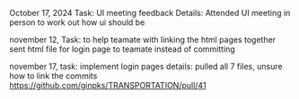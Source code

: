 October 17, 2024
Task: UI meeting feedback
Details: Attended UI meeting in person to work out how ui should be


november 12,
Task: to help teamate with linking the html pages together
sent html file for login page to teamate instead of committing

november 17, 
task: implement login pages
details: pulled all 7 files, unsure how to link the commits
https://github.com/ginpks/TRANSPORTATION/pull/41
